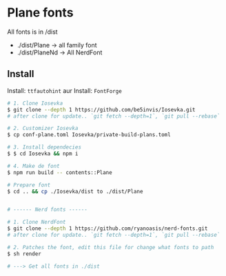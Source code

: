 # Plane fonts

All fonts is in /dist

- ./dist/Plane -> all family font
- ./dist/PlaneNd -> All NerdFont

## Install

Install: `ttfautohint` aur
Install: `FontForge`

```bash
# 1. Clone Iosevka
$ git clone --depth 1 https://github.com/be5invis/Iosevka.git
# after clone for update.. `git fetch --depth=1`, `git pull --rebase`

# 2. Customizer Iosevka
$ cp conf-plane.toml Iosevka/private-build-plans.toml

# 3. Install dependecies
$ $ cd Iosevka && npm i

# 4. Make de font
$ npm run build -- contents::Plane

# Prepare font
$ cd .. && cp ./Iosevka/dist to ./dist/Plane


# ------ Nerd fonts ------

# 1. Clone NerdFont
$ git clone --depth 1 https://github.com/ryanoasis/nerd-fonts.git
# after clone for update.. `git fetch --depth=1`, `git pull --rebase`

# 2. Patches the font, edit this file for change what fonts to path
$ sh render

# ---> Get all fonts in ./dist

```
